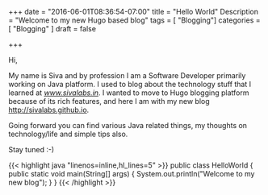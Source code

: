 +++
date = "2016-06-01T08:36:54-07:00"
title = "Hello World"
Description = "Welcome to my new Hugo based blog"
tags = [ "Blogging"]
categories = [ "Blogging" ]
draft = false

+++

Hi, 

My name is Siva and by profession I am a Software Developer primarily working on Java platform.
I used to blog about the technology stuff that I learned at *www.sivalabs.in*. 
I wanted to move to Hugo blogging platform because of its rich features, 
and here I am with my new blog http://sivalabs.github.io.

Going forward you can find various Java related things, my thoughts on technology/life and simple tips also.

Stay tuned :-)

{{< highlight java "linenos=inline,hl_lines=5" >}}
public class HelloWorld
{
    public static void main(String[] args)
    {
      System.out.println("Welcome to my new blog");
    }
}
{{< /highlight >}}
